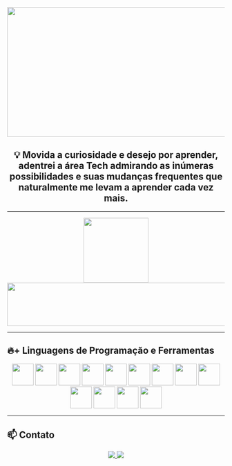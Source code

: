 <div align="center">
  <img src="https://t3.ftcdn.net/jpg/09/15/49/22/360_F_915492249_MqxAcgdGVq5eUBSb8RHmwwXiO9jDpqYO.jpg" width="700" height="300"/>
</div>

<h2 align="center">💡 Movida a curiosidade e desejo por aprender, adentrei a área Tech admirando as inúmeras possibilidades e suas mudanças frequentes que naturalmente me levam a aprender cada vez mais.
</h2>

---
 
<div align="center">
  <img height="150em" src="https://github-readme-stats.vercel.app/api?username=VivianeValentim&show_icons=true&theme=dracula" /> <img width="2000em" height="100em" src="https://github-readme-stats.vercel.app/api/top-langs/?username=VivianeValentim&layout=compact&theme=dracula"/>
</div>

---

## 🔥+  Linguagens de Programação e Ferramentas

<div align="center">
  <img src="https://cdn.jsdelivr.net/gh/devicons/devicon/icons/html5/html5-original.svg" width="50" height="50"/>
  <img src="https://cdn.jsdelivr.net/gh/devicons/devicon/icons/css3/css-original.svg" width="50" height="50"/>
  <img src="https://cdn.jsdelivr.net/gh/devicons/devicon/icons/javascript/javascript-original.svg" width="50" height="50"/>
  <img src="https://cdn.jsdelivr.net/gh/devicons/devicon/icons/react/react-original.svg" width="50" height="50"/>
  <img src="https://cdn.jsdelivr.net/gh/devicons/devicon/icons/python/python-original.svg" width="50" height="50"/>
  <img src="https://cdn.jsdelivr.net/gh/devicons/devicon/icons/java/java-original.svg" width="50" height="50"/>
  <img src="https://cdn.jsdelivr.net/gh/devicons/devicon/icons/mysql/mysql-original.svg" width="50" height="50"/>
  <img src="https://cdn.jsdelivr.net/gh/devicons/devicon/icons/git/git-original.svg" width="50" height="50"/>
  <img src="https://cdn.jsdelivr.net/gh/devicons/devicon/icons/github/github-original.svg" width="50" height="50"/>
  <img src="https://cdn.jsdelivr.net/gh/devicons/devicon/icons/vscode/vscode-original.svg" width="50" height="50"/>
  <img src="https://cdn.jsdelivr.net/gh/devicons/devicon/icons/amazonwebservices/amazonwebservices-original.svg" width="50" height="50"/>
  <img src="https://cdn.jsdelivr.net/gh/devicons/devicon/icons/trello/trello-original.svg" width="50" height="50"/>
  <img src="https://cdn.jsdelivr.net/gh/devicons/devicon/icons/notion/notion-original.svg" width="50" height="50"/>
</div>

---

## 📫 Contato  

<p align="center">
  <a href="https://www.linkedin.com/in/vivianevalentim/" target="_blank">
    <img src="https://img.shields.io/badge/-LinkedIn-blue?style=for-the-badge&logo=linkedin" />
  </a>
  <a href="contatovivainevalentim@gmail.com">
    <img src="https://img.shields.io/badge/-Email-red?style=for-the-badge&logo=gmail&logoColor=white" />
  </a>
</p>
